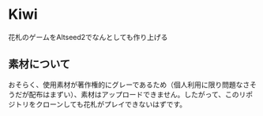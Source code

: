 # Kiwi
花札のゲームをAltseed2でなんとしても作り上げる

## 素材について
おそらく、使用素材が著作権的にグレーであるため（個人利用に限り問題なさそうだが配布はまずい）、素材はアップロードできません。したがって、このリポジトリをクローンしても花札がプレイできないはずです。
